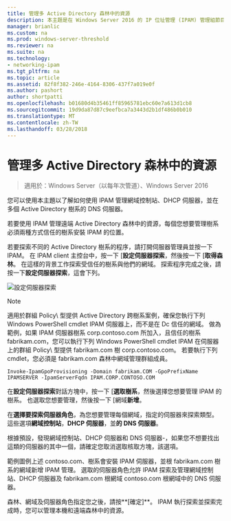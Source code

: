 ```yaml
---
title: 管理多 Active Directory 森林中的資源
description: 本主題是在 Windows Server 2016 的 IP 位址管理 (IPAM) 管理組節目表的一部分。
manager: brianlic
ms.custom: na
ms.prod: windows-server-threshold
ms.reviewer: na
ms.suite: na
ms.technology:
- networking-ipam
ms.tgt_pltfrm: na
ms.topic: article
ms.assetid: 82f8f382-246e-4164-8306-437f7a019e0f
ms.author: pashort
author: shortpatti
ms.openlocfilehash: b01680d4b35461ff85965781ebc60e7a613d1cb8
ms.sourcegitcommit: 19d9da87d87c9eefbca7a3443d2b1df486b0b010
ms.translationtype: MT
ms.contentlocale: zh-TW
ms.lasthandoff: 03/28/2018
---
```

# <a name="manage-resources-in-multiple-active-directory-forests"></a>管理多 Active Directory 森林中的資源

>適用於：Windows Server（以每年次管道）、Windows Server 2016

您可以使用本主題以了解如何使用 IPAM 管理網域控制站、DHCP 伺服器，並在多個 Active Directory 樹系的 DNS 伺服器。  
  
若要使用 IPAM 管理遠端 Active Directory 森林中的資源，每個您想要管理樹系必須兩種方式信任的樹系安裝 IPAM 的位置。  
  
若要探索不同的 Active Directory 樹系的程序，請打開伺服器管理員並按一下 IPAM。 在 IPAM client 主控台中，按一下 [**設定伺服器探索**，然後按一下 [**取得森林**。 在這樣的背景工作探索受信任的樹系與他們的網域。 探索程序完成之後，請按一下**設定伺服器探索**，這會下列。  
  
![設定伺服器探索](../../media/Manage-Resources-in-Multiple-Active-Directory-Forests/ipam_serverdiscovery.jpg)  

>[!NOTE]
>適用於群組 Policy\ 型提供 Active Directory 跨樹系案例，確保您執行下列 Windows PowerShell cmdlet IPAM 伺服器上，而不是在 Dc 信任的網域。 做為範例，如果 IPAM 伺服器樹系 corp.contoso.com 所加入，且信任的樹系 fabrikam.com，您可以執行下列 Windows PowerShell cmdlet IPAM 在伺服器上的群組 Policy\ 型提供 fabrikam.com 樹 corp.contoso.com。 若要執行下列 cmdlet，您必須是 fabrikam.com 森林中網域管理群組成員。

    
    Invoke-IpamGpoProvisioning -Domain fabrikam.COM -GpoPrefixName IPAMSERVER -IpamServerFqdn IPAM.CORP.CONTOSO.COM
    

在**設定伺服器探索**對話方塊中，按一下 [**選取樹系**，然後選擇您想要管理 IPAM 的樹系。 也選取您想要管理，然後按一下 [網域**新增**。

在**選擇要探索伺服器角色**，為您想要管理每個網域，指定的伺服器來探索類型。 這些選項**網域控制站**，**DHCP 伺服器**，並**的 DNS 伺服器**。

根據預設，發現網域控制站、DHCP 伺服器和 DNS 伺服器-，如果您不想要找出這類的伺服器的其中一個，請確定您取消選取核取方塊，該選項。

範例圖例上述 contoso.com、樹系會安裝 IPAM 伺服器，並根 fabrikam.com 樹系的網域新增 IPAM 管理。 選取的伺服器角色允許 IPAM 探索及管理網域控制站、DHCP 伺服器及 fabrikam.com 根網域 contoso.com 根網域中的 DNS 伺服器。

森林、網域及伺服器角色指定您之後，請按**[確定]**。 IPAM 執行探索並探索完成時，您可以管理本機和遠端森林中的資源。
